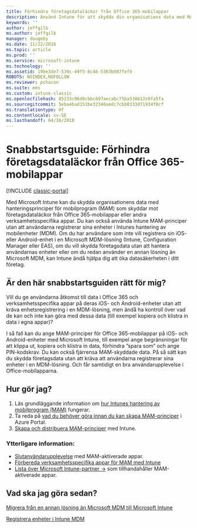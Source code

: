 ```yaml
---
title: Förhindra företagsdataläckor från Office 365-mobilappar
description: Använd Intune för att skydda din organisations data med MAM-principer för hantering av mobilappar som förhindrar läckage av företagsdata från Office 365-mobilappar eller andra affärsappar (LOB).
keywords: ''
author: jeffgilb
ms.author: jeffgilb
manager: dougeby
ms.date: 11/22/2016
ms.topic: article
ms.prod: ''
ms.service: microsoft-intune
ms.technology: ''
ms.assetid: 19be3de7-539c-49f5-8c46-5363b987fef9
ROBOTS: NOINDEX,NOFOLLOW
ms.reviewer: pchacon
ms.suite: ems
ms.custom: intune-classic
ms.openlocfilehash: 85233c06d9cbbc697aecabc75ba538612c0fa5fa
ms.sourcegitcommit: 5eba4bad151be32346aedc7cbb0333d71934f8cf
ms.translationtype: HT
ms.contentlocale: sv-SE
ms.lasthandoff: 04/16/2018
---
```

# <a name="quick-start-guide-prevent-company-data-leaks-from-office-365-mobile-apps"></a>Snabbstartsguide: Förhindra företagsdataläckor från Office 365-mobilappar

[!INCLUDE [classic-portal](../includes/classic-portal.md)]

Med Microsoft Intune kan du skydda organisationens data med hanteringsprinciper för mobilprogram (MAM) som skyddar mot företagsdataläckor från Office 365-mobilappar eller andra verksamhetsspecifika appar. Du kan också använda Intune MAM-principer utan att användarna registrerar sina enheter i Intunes hantering av mobilenheter (MDM). Om du har användare som inte vill registrera sin iOS- eller Android-enhet i en Microsoft MDM-lösning (Intune, Configuration Manager eller EAS), om du vill skydda företagsdata utan att hantera användarnas enheter eller om du redan använder en annan lösning än Microsoft MDM, kan Intune ändå hjälpa dig att öka datasäkerheten i ditt företag.   

## <a name="is-this-quick-start-guide-right-for-me"></a>Är den här snabbstartsguiden rätt för mig?
Vill du ge användarna åtkomst till data i Office 365 och verksamhetsspecifika appar på deras iOS- och Android-enheter utan att kräva enhetsregistrering i en MDM-lösning, men ändå ha kontroll över vad de kan och inte kan göra med dessa data (till exempel kopiera och klistra in data i egna appar)?

I så fall kan du ange MAM-principer för Office 365-mobilappar på iOS- och Android-enheter med Microsoft Intune, till exempel ange begränsningar för att klippa ut, kopiera och klistra in data, förhindra ”spara som” och ange PIN-kodskrav. Du kan också fjärrensa MAM-skyddade data.  På så sätt kan du skydda företagsdata utan att kräva att användarna registrerar sina enheter i en MDM-lösning. Och får samtidigt en bra användarupplevelse i Office-mobilapparna.

## <a name="how-do-i-do-it"></a>Hur gör jag?
1.  Läs grundläggande information om [hur Intunes hantering av mobilprogram (MAM)](/intune-classic/deploy-use/protect-app-data-using-mobile-app-management-policies-with-microsoft-intune) fungerar.
2.  Ta reda på [vad du behöver göra innan du kan skapa MAM-principer](/intune-classic/deploy-use/get-ready-to-configure-mobile-app-management-policies-with-microsoft-intune) i Azure Portal.
3.  [Skapa och distribuera MAM-principer](/intune-classic/deploy-use/get-ready-to-configure-mobile-app-management-policies-with-microsoft-intune) med Intune.

### <a name="additional-information"></a>Ytterligare information:
- [Slutanvändarupplevelse](/intune-classic/deploy-use/end-user-experience-for-mam-enabled-apps-with-microsoft-intune) med MAM-aktiverade appar.
- [Förbereda verksamhetsspecifika appar för MAM med Intune](/intune/apps-prepare-mobile-application-management)
- <a href="https://www.microsoft.com/cloud-platform/microsoft-intune-partners" target="_blank"> Lista över Microsoft Intune-partner &rarr;</a> som tillhandahåller MAM-aktiverade appar.

## <a name="what-should-i-do-next"></a>Vad ska jag göra sedan?
[Migrera från en annan lösning än Microsoft MDM till Microsoft Intune](/intune-classic/deploy-use/migrate-to-intune)

[Registrera enheter i Intune MDM](/intune-classic/deploy-use/enroll-devices-in-microsoft-intune)

